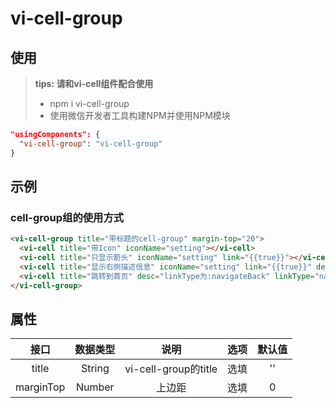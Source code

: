 # vi-cell-group

## 使用

> **tips: 请和vi-cell组件配合使用**
> * npm i vi-cell-group
> * 使用微信开发者工具构建NPM并使用NPM模块


```json
"usingComponents": {
  "vi-cell-group": "vi-cell-group"
}
```

## 示例

<!-- visionUI code example -->

### cell-group组的使用方式

```HTML
<vi-cell-group title="带标题的cell-group" margin-top="20">
  <vi-cell title="带Icon" iconName="setting"></vi-cell>
  <vi-cell title="只显示箭头" iconName="setting" link="{{true}}"></vi-cell>
  <vi-cell title="显示右侧描述信息" iconName="setting" link="{{true}}" desc="我是描述..."></vi-cell>
  <vi-cell title="跳转到首页" desc="linkType为:navigateBack" linkType="navigateBack" iconName="carame" link="/pages/index/index"></vi-cell>
</vi-cell-group>
```

<!-- code example -->

<!-- visionUI code example -->

## 属性

| 接口 | 数据类型 | 说明 | 选项 | 默认值 |
| :--: | :--: | :--: | :--: | :--: |
| title | String | vi-cell-group的title | 选填 | '' |
| marginTop | Number | 上边距 | 选填 | 0 |